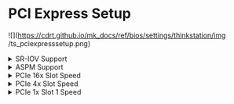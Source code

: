 # PCI Express Setup #

![](https://cdrt.github.io/mk_docs/ref/bios/settings/thinkstation/img
   /ts_pciexpresssetup.png)
<!--![](https://cdrt.github.io/mk_docs/ref/bios/settings/thinkstation/img
   /ts_pciexpresssetup_p3twr.png)-->

<details><summary>SR-IOV Support</summary>
If system has SR-IOV capable PCIe Devices, this option Enables
or Disables Single Root IO Virtualization Support.

Options:

1. **Disabled**. Default.
2. Enabled.

| WMI Setting name | Values | SVP / SMP Req'd | AMD/Intel |
|:---|:---|:---|:---|
| SRIOVSupport | Enabled, Disabled | Yes | Both |

</details>

<details><summary>ASPM Support</summary>
If system has SR-IOV capable PCIe Devices, this option Enables
or Disables Single Root IO Virtualization Support.

Options:

1. **Auto**. Default. Configure ASPM automatically according to what the attached device supports in each PCI Express port.
2. Disabled - Disable ASPM support of all PCI Express ports.

| WMI Setting name | Values | SVP / SMP Req'd | AMD/Intel |
|:---|:---|:---|:---|
| ASPMSupport | Auto, Disabled | Yes | Both |

</details>

<details><summary>PCIe 16x Slot Speed</summary>
Select PCI Express port speed.

Options:

1. **Auto**. Default. 
2. Gen 1
3. Gen 2
4. Gen 3
5. Gen 4

| WMI Setting name | Values | SVP / SMP Req'd | AMD/Intel |
|:---|:---|:---|:---|
| PCIe16xSlotSpeed | Auto, Gen1, Gen2, Gen3, Gen4 | Yes | Intel |

</details>

<details><summary>PCIe 4x Slot Speed</summary>
Select PCI Express port speed.

Options:

1. **Auto**. Default. 
2. Gen 1
3. Gen 2
4. Gen 3
5. Gen 4

| WMI Setting name | Values | SVP / SMP Req'd | AMD/Intel |
|:---|:---|:---|:---|
| PCIe4xSlotSpeed | Auto, Gen1, Gen2, Gen3, Gen4 | Yes | Intel |

</details>

<details><summary>PCIe 1x Slot 1 Speed</summary>
Select PCI Express port speed.

Options:

1. **Auto**. Default. 
2. Gen 1
3. Gen 2
4. Gen 3

| WMI Setting name | Values | SVP / SMP Req'd | AMD/Intel |
|:---|:---|:---|:---|
| PCIe1xSlot1Speed | Auto, Gen1, Gen2, Gen3| Yes | Intel |
</details>